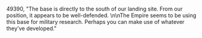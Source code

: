 ﻿49390, "The base is directly to the south of our landing site. From our position, it appears to be well-defended. \n\nThe Empire seems to be using this base for military research. Perhaps you can make use of whatever they’ve developed."
